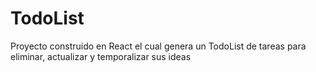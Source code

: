 # TodoList
Proyecto construido en React el cual genera un TodoList de tareas para eliminar, actualizar y temporalizar sus ideas
